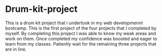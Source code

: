 # Drum-kit-project

This is a drum kit project that i undertook in my web developmennt bootcamp.
This is the first project of the four projects that I completed by myself.
By completing this project I was able to know my weak areas and work on them.
Once completed my confidence was boosted and eager to learn from my classes.
Patiently wait for the remaining three projects that are in line.
